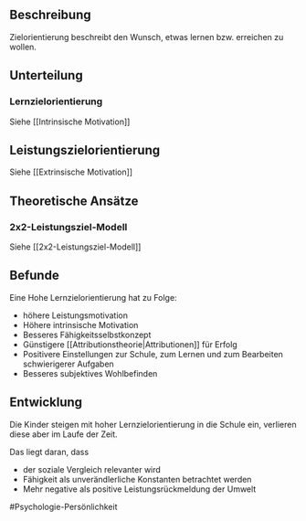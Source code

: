 ## Beschreibung
Zielorientierung beschreibt den Wunsch, etwas lernen bzw. erreichen zu wollen.

## Unterteilung
### Lernzielorientierung
Siehe [[Intrinsische Motivation]]

## Leistungszielorientierung
Siehe [[Extrinsische Motivation]]


## Theoretische Ansätze
### 2x2-Leistungsziel-Modell
Siehe [[2x2-Leistungsziel-Modell]]

## Befunde
Eine Hohe Lernzielorientierung hat zu Folge:
- höhere Leistungsmotivation
- Höhere intrinsische Motivation
- Besseres Fähigkeitsselbstkonzept
- Günstigere [[Attributionstheorie|Attributionen]] für Erfolg
- Positivere Einstellungen zur Schule, zum Lernen und zum Bearbeiten schwierigerer Aufgaben
- Besseres subjektives Wohlbefinden

## Entwicklung
Die Kinder steigen mit hoher Lernzielorientierung in die Schule ein, verlieren diese aber im Laufe der Zeit.

Das liegt daran, dass 
- der soziale Vergleich relevanter wird
- Fähigkeit als unverändlerliche Konstanten betrachtet werden
- Mehr negative als positive Leistungsrückmeldung der Umwelt

#Psychologie-Persönlichkeit 